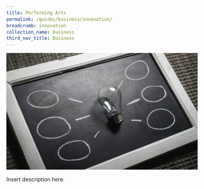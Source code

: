 ```yaml
---
title: Performing Arts
permalink: /guides/business/innovation/
breadcrumb: innovation
collection_name: business
third_nav_title: Business
---
```

<img src="/images/category/innovation.jpg" alt="innovation banner" style="width:800px;" />

Insert description here.

<!--div>
	<div class="row is-multiline">
		<div class="col is-half-tablet padding--bottom--lg">
			<a href="/asean-countries/know/overview-of-asean-countries/asean-a-regional-profile/" class="project-link">
				<img src="/images/asean-countries/asean-small.jpg" alt="ASEAN - A Regional Profile" class="project-image">
			<div class="project-card">
				<div class="project-title margin--bottom--xs">
					<h5><b>ASEAN: A Regional Profile</b></h5>
				</div>
			</div>
			</a>
		</div>
		<div class="col is-half-tablet padding--bottom--lg">
			<a href="/asean-countries/know/overview-of-asean-countries/asean-50-historic-milestones/" class="project-link">
				<img src="/images/asean-countries/asean-50.jpg" alt="ASEAN@50 - Historic Milestones" class="project-image">
			<div class="project-card">
				<div class="project-title margin--bottom--xs">
					<h5><b>ASEAN@50: Historic Milestones</b></h5>
				</div>
			</div>
			</a>
		</div>
	</div>
</div-->

<p><p>



